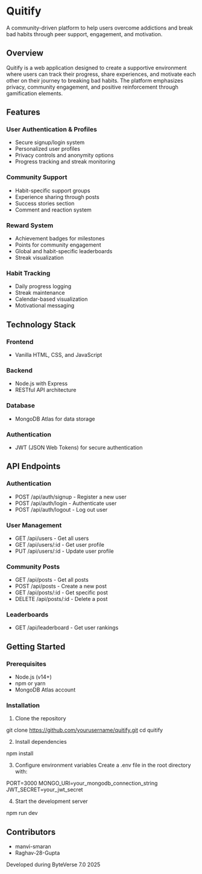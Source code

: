 # Quitify

A community-driven platform to help users overcome addictions and break bad habits through peer support, engagement, and motivation.

## Overview

Quitify is a web application designed to create a supportive environment where users can track their progress, share experiences, and motivate each other on their journey to breaking bad habits. The platform emphasizes privacy, community engagement, and positive reinforcement through gamification elements.

## Features

### User Authentication & Profiles
- Secure signup/login system
- Personalized user profiles
- Privacy controls and anonymity options
- Progress tracking and streak monitoring

### Community Support
- Habit-specific support groups
- Experience sharing through posts
- Success stories section
- Comment and reaction system

### Reward System
- Achievement badges for milestones
- Points for community engagement
- Global and habit-specific leaderboards
- Streak visualization

### Habit Tracking
- Daily progress logging
- Streak maintenance
- Calendar-based visualization
- Motivational messaging

## Technology Stack

### Frontend
- Vanilla HTML, CSS, and JavaScript

### Backend
- Node.js with Express
- RESTful API architecture

### Database
- MongoDB Atlas for data storage

### Authentication
- JWT (JSON Web Tokens) for secure authentication

## API Endpoints

### Authentication
- POST /api/auth/signup - Register a new user
- POST /api/auth/login - Authenticate user
- POST /api/auth/logout - Log out user

### User Management
- GET /api/users - Get all users
- GET /api/users/:id - Get user profile
- PUT /api/users/:id - Update user profile

### Community Posts
- GET /api/posts - Get all posts
- POST /api/posts - Create a new post
- GET /api/posts/:id - Get specific post
- DELETE /api/posts/:id - Delete a post

### Leaderboards
- GET /api/leaderboard - Get user rankings

## Getting Started

### Prerequisites
- Node.js (v14+)
- npm or yarn
- MongoDB Atlas account

### Installation

1. Clone the repository

git clone https://github.com/yourusername/quitify.git
cd quitify


2. Install dependencies

npm install


3. Configure environment variables
Create a .env file in the root directory with:

PORT=3000
MONGO_URI=your_mongodb_connection_string
JWT_SECRET=your_jwt_secret


4. Start the development server

npm run dev

## Contributors

- manvi-smaran
- Raghav-28-Gupta

Developed during ByteVerse 7.0 2025